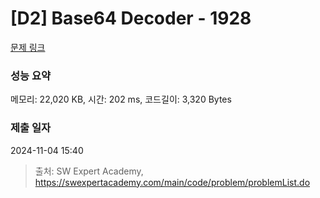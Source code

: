 # [D2] Base64 Decoder - 1928 

[문제 링크](https://swexpertacademy.com/main/code/problem/problemDetail.do?contestProbId=AV5PR4DKAG0DFAUq) 

### 성능 요약

메모리: 22,020 KB, 시간: 202 ms, 코드길이: 3,320 Bytes

### 제출 일자

2024-11-04 15:40



> 출처: SW Expert Academy, https://swexpertacademy.com/main/code/problem/problemList.do